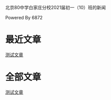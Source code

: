 北京80中学白家庄分校2021届初一（10）班的新闻

Powered By 6872

# 最近文章

[测试文章](https://7jrs.github.io/post/test.md)

# 全部文章

[测试文章](https://7jrs.github.io/post/test.md)
